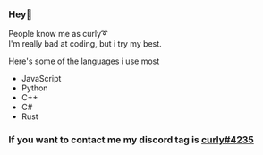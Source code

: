 ### Hey👋

People know me as curly➰ \
I'm really bad at coding, but i try my best.

Here's some of the languages i use most
- JavaScript
- Python
- C++
- C#
- Rust

### If you want to contact me my discord tag is [curly#4235](https://discord.com/users/634774973201907714)